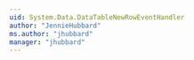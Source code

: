 ```yaml
---
uid: System.Data.DataTableNewRowEventHandler
author: "JennieHubbard"
ms.author: "jhubbard"
manager: "jhubbard"
---
```

